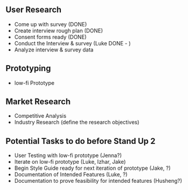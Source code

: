 ## User Research
 - Come up with survey (DONE)
 - Create interview rough plan (DONE)
 - Consent forms ready (DONE)
 - Conduct the Interview & survey (Luke DONE - )
 - Analyze interview & survey data

## Prototyping
 - low-fi Prototype

## Market Research
 - Competitive Analysis
 - Industry Research (define the research objectives)

 ## Potential Tasks to do before Stand Up 2
 - User Testing with low-fi prototype (Jenna?)
 - Iterate on low-fi prototype (Luke, Izhar, Jake)
 - Begin Style Guide ready for next iteration of prototype (Jake, ?)
 - Documentation of Intended Features (Luke, ?)
 - Documentation to prove feasibility for intended features (Husheng?)
